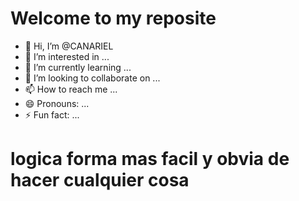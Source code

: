# Welcome to  my reposite 


- 👋 Hi, I’m @CANARIEL
- 👀 I’m interested in ...
- 🌱 I’m currently learning ...
- 💞️ I’m looking to collaborate on ...
- 📫 How to reach me ...
- 😄 Pronouns: ...
- ⚡ Fun fact: ...
# logica forma  mas facil  y obvia de hacer cualquier cosa
<!---
CANARIEL/CANARIEL is a ✨ special ✨ repository because its `README.md` (this file) appears on your GitHub profile.
You can click the Preview link to take a look at your changes.
--->
